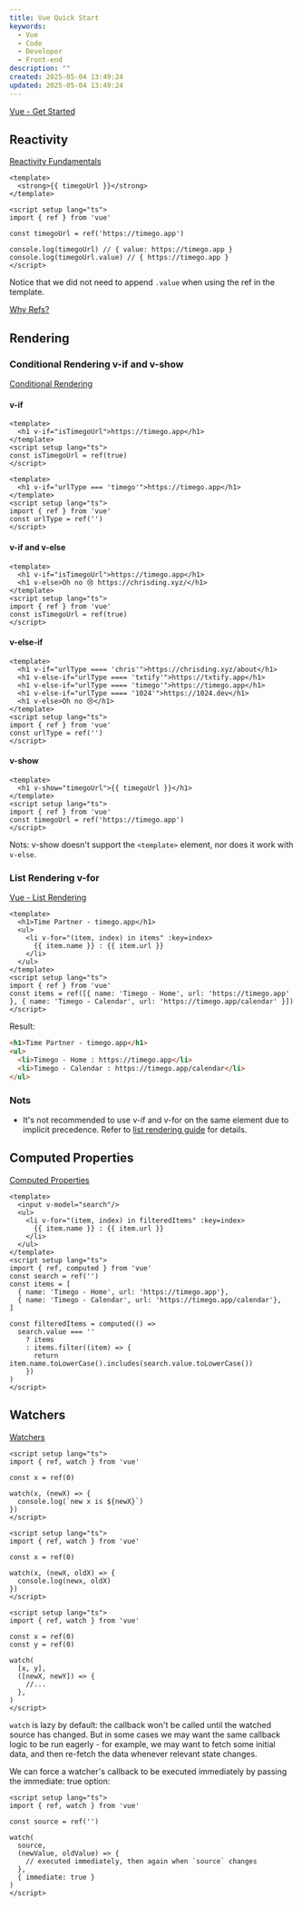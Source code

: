 ```yaml
---
title: Vue Quick Start
keywords:
  - Vue
  - Code
  - Developer
  - Front-end
description: ""
created: 2025-05-04 13:49:24
updated: 2025-05-04 13:49:24
---
```


[Vue - Get Started](https://vuejs.org/guide/introduction.html)

## Reactivity

[Reactivity Fundamentals](https://vuejs.org/guide/essentials/reactivity-fundamentals.html)

```vue
<template>
  <strong>{{ timegoUrl }}</strong>
</template>

<script setup lang="ts">
import { ref } from 'vue'

const timegoUrl = ref('https://timego.app')

console.log(timegoUrl) // { value: https://timego.app }
console.log(timegoUrl.value) // { https://timego.app }
</script>
```

Notice that we did not need to append `.value` when using the ref in the template.

[Why Refs?](https://vuejs.org/guide/essentials/reactivity-fundamentals.html#why-refs)

## Rendering

### Conditional Rendering v-if and v-show

[Conditional Rendering](https://vuejs.org/guide/essentials/conditional.html)

#### v-if

```vue
<template>
  <h1 v-if="isTimegoUrl">https://timego.app</h1>
</template>
<script setup lang="ts">
const isTimegoUrl = ref(true)
</script>
```

```vue
<template>
  <h1 v-if="urlType === 'timego'">https://timego.app</h1>
</template>
<script setup lang="ts">
import { ref } from 'vue'
const urlType = ref('')
</script>
```

#### v-if and v-else

```vue
<template>
  <h1 v-if="isTimegoUrl">https://timego.app</h1>
  <h1 v-else>Oh no 😢 https://chrisding.xyz/</h1>
</template>
<script setup lang="ts">
import { ref } from 'vue'
const isTimegoUrl = ref(true)
</script>
```

#### v-else-if

```vue
<template>
  <h1 v-if="urlType ==== 'chris'">https://chrisding.xyz/about</h1>
  <h1 v-else-if="urlType ==== 'txtify'">https://txtify.app</h1>
  <h1 v-else-if="urlType ==== 'timego'">https://timego.app</h1>
  <h1 v-else-if="urlType ==== '1024'">https://1024.dev</h1>
  <h1 v-else>Oh no 😢</h1>
</template>
<script setup lang="ts">
import { ref } from 'vue'
const urlType = ref('')
</script>
```

#### v-show

```vue
<template>
  <h1 v-show="timegoUrl">{{ timegoUrl }}</h1>
</template>
<script setup lang="ts">
import { ref } from 'vue'
const timegoUrl = ref('https://timego.app')
</script>
```

Nots: v-show doesn't support the `<template>` element, nor does it work with `v-else`.

### List Rendering v-for

[Vue - List Rendering](https://vuejs.org/guide/essentials/list.html)

```vue
<template>
  <h1>Time Partner - timego.app</h1>
  <ul>
    <li v-for="(item, index) in items" :key=index>
      {{ item.name }} : {{ item.url }}
    </li>
  </ul>
</template>
<script setup lang="ts">
import { ref } from 'vue'
const items = ref([{ name: 'Timego - Home', url: 'https://timego.app' }, { name: 'Timego - Calendar', url: 'https://timego.app/calendar' }])
</script>
```

Result:

```html
<h1>Time Partner - timego.app</h1>
<ul>
  <li>Timego - Home : https://timego.app</li>
  <li>Timego - Calendar : https://timego.app/calendar</li>
</ul>
```

### Nots

- It's not recommended to use v-if and v-for on the same element due to implicit precedence. Refer to [list rendering guide](https://vuejs.org/guide/essentials/list.html#v-for-with-v-if) for details.

## Computed Properties

[Computed Properties](https://vuejs.org/guide/essentials/computed.html)

```vue
<template>
  <input v-model="search"/>
  <ul>
    <li v-for="(item, index) in filteredItems" :key=index>
      {{ item.name }} : {{ item.url }}
    </li>
  </ul>
</template>
<script setup lang="ts">
import { ref, computed } from 'vue'
const search = ref('')
const items = [
  { name: 'Timego - Home', url: 'https://timego.app'},
  { name: 'Timego - Calendar', url: 'https://timego.app/calendar'},
]

const filteredItems = computed(() =>
  search.value === ''
    ? items
    : items.filter((item) => {
      return item.name.toLowerCase().includes(search.value.toLowerCase())
    })
)
</script>
```

## Watchers

[Watchers](https://vuejs.org/guide/essentials/watchers.html)

```vue
<script setup lang="ts">
import { ref, watch } from 'vue'

const x = ref(0)

watch(x, (newX) => {
  console.log(`new x is ${newX}`)
})
</script>
```

```vue
<script setup lang="ts">
import { ref, watch } from 'vue'

const x = ref(0)

watch(x, (newX, oldX) => {
  console.log(newx, oldX)
})
</script>
```

```vue
<script setup lang="ts">
import { ref, watch } from 'vue'

const x = ref(0)
const y = ref(0)

watch(
  [x, y],
  ([newX, newY]) => {
    //...
  },
)
</script>
```

`watch` is lazy by default: the callback won't be called until the watched source has changed. But in some cases we may want the same callback logic to be run eagerly - for example, we may want to fetch some initial data, and then re-fetch the data whenever relevant state changes.

We can force a watcher's callback to be executed immediately by passing the immediate: true option:

```vue
<script setup lang="ts">
import { ref, watch } from 'vue'

const source = ref('')

watch(
  source,
  (newValue, oldValue) => {
    // executed immediately, then again when `source` changes
  },
  { immediate: true }
)
</script>
```
